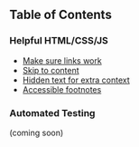 ## Table of Contents

### Helpful HTML/CSS/JS

- [Make sure links work](./code/fix-links/)
- [Skip to content](./code/skip-links/)
- [Hidden text for extra context](./code/hidden-text/)
- [Accessible footnotes](./code/footnotes/)

### Automated Testing
(coming soon)
